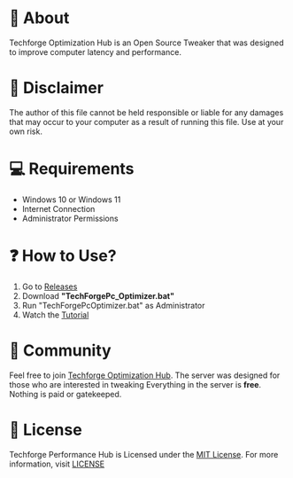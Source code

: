 # 👏 About
Techforge Optimization Hub is an Open Source Tweaker that was designed to improve computer latency and performance.

# 🚨 Disclaimer
The author of this file cannot be held responsible or liable for any damages that may occur to your computer as a result of running this file. Use at your own risk.

# 💻 Requirements
- Windows 10 or Windows 11
- Internet Connection
- Administrator Permissions

# ❓ How to Use?
1. Go to [Releases](https://github.com/TechForgeSystems/Techforge-Optimzation-hub/releases)
2. Download **"TechForgePc_Optimizer.bat"**
3. Run "TechForgePcOptimizer.bat" as Administrator
4. Watch the [Tutorial](https://github.com/TechForgeSystems/Techforge-Optimzation-hub/blob/main/Turtorial.md)

# 🤝 Community
Feel free to join [Techforge Optimization Hub](https://discord.gg/QpN9UbrVcx). The server was designed for those who are interested in tweaking Everything in the server is **free**. Nothing is paid or gatekeeped.

# 📜 License
Techforge Performance Hub is Licensed under the [MIT License](https://opensource.org/licenses/MIT). For more information, visit [LICENSE](https://github.com/TechForgeSystems/Techforge-Optimzation-hub/blob/main/LICENSE)
